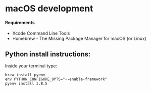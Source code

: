 # macOS development 

#### Requirements

 * Xcode Command Line Tools
 * Homebrew - The Missing Package Manager for macOS (or Linux)

## Python install instructions:


Inside your terminal type:
```
brew install pyenv
env PYTHON_CONFIGURE_OPTS="--enable-framework"
pyenv install 3.8.5
```
